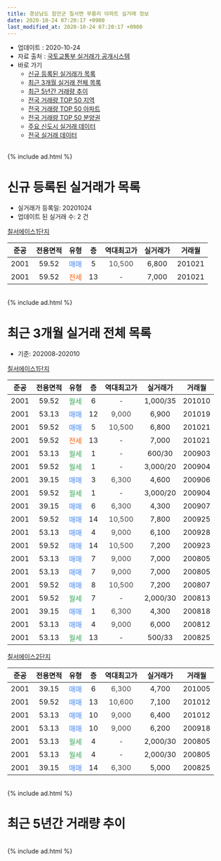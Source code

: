```yaml
---
title: 경상남도 함안군 칠서면 무릉리 아파트 실거래 정보
date: 2020-10-24 07:20:17 +0900
last_modified_at: 2020-10-24 07:20:17 +0900
---
```


* 업데이트 : 2020-10-24
* 자료 출처 : [국토교통부 실거래가 공개시스템](http://rt.molit.go.kr)
* 바로 가기
    * [신규 등록된 실거래가 목록](#신규-등록된-실거래가-목록)
    * [최근 3개월 실거래 전체 목록](#최근-3개월-실거래-전체-목록)
    * [최근 5년간 거래량 추이](#최근-5년간-거래량-추이)
    * [전국 거래량 TOP 50 지역](https://inasie.github.io/apt-trade-info/최근-3개월-전국에서-가장-거래가-많이-발생한-지역)
    * [전국 거래량 TOP 50 아파트](https://inasie.github.io/apt-trade-info/최근-3개월-전국에서-가장-거래가-많이-발생한-아파트)
    * [전국 거래량 TOP 50 분양권](https://inasie.github.io/apt-trade-info/최근-3개월-전국에서-가장-거래가-많이-발생한-분양권)
    * [주요 신도시 실거래 데이터](https://inasie.github.io/apt-trade-info/주요-신도시)
    * [전국 실거래 데이터](https://inasie.github.io/apt-trade-info/전국)
<br>
{% include ad.html %}
<br>

# 신규 등록된 실거래가 목록
* 실거래가 등록일: 20201024
* 업데이트 된 실거래 수: 2 건


[칠서에이스1단지](https://search.naver.com/search.naver?query=%EA%B2%BD%EC%83%81%EB%82%A8%EB%8F%84+%ED%95%A8%EC%95%88%EA%B5%B0+%EC%B9%A0%EC%84%9C%EB%A9%B4+%EB%AC%B4%EB%A6%89%EB%A6%AC+%EC%B9%A0%EC%84%9C%EC%97%90%EC%9D%B4%EC%8A%A41%EB%8B%A8%EC%A7%80)

|준공|전용면적|유형|층|역대최고가|실거래가|거래월|
|:---:|:---:|:---:|:---:|:---:|:---:|:---:|
|2001|59.52|<span style="color:#4285f3">매매</span>|5|<span style="color:#444444">10,500</span>|6,800|201021|
|2001|59.52|<span style="color:#ff5a00">전세</span>|13|<span style="color:#444444">-</span>|7,000|201021|


<br>
{% include ad.html %}
<br>

# 최근 3개월 실거래 전체 목록
* 기준: 202008-202010


[칠서에이스1단지](https://search.naver.com/search.naver?query=%EA%B2%BD%EC%83%81%EB%82%A8%EB%8F%84+%ED%95%A8%EC%95%88%EA%B5%B0+%EC%B9%A0%EC%84%9C%EB%A9%B4+%EB%AC%B4%EB%A6%89%EB%A6%AC+%EC%B9%A0%EC%84%9C%EC%97%90%EC%9D%B4%EC%8A%A41%EB%8B%A8%EC%A7%80)

|준공|전용면적|유형|층|역대최고가|실거래가|거래월|
|:---:|:---:|:---:|:---:|:---:|:---:|:---:|
|2001|59.52|<span style="color:#34a853">월세</span>|6|<span style="color:#444444">-</span>|1,000/35|201010|
|2001|53.13|<span style="color:#4285f3">매매</span>|12|<span style="color:#444444">9,000</span>|6,900|201019|
|2001|59.52|<span style="color:#4285f3">매매</span>|5|<span style="color:#444444">10,500</span>|6,800|201021|
|2001|59.52|<span style="color:#ff5a00">전세</span>|13|<span style="color:#444444">-</span>|7,000|201021|
|2001|53.13|<span style="color:#34a853">월세</span>|1|<span style="color:#444444">-</span>|600/30|200903|
|2001|59.52|<span style="color:#34a853">월세</span>|1|<span style="color:#444444">-</span>|3,000/20|200904|
|2001|39.15|<span style="color:#4285f3">매매</span>|3|<span style="color:#444444">6,300</span>|4,600|200906|
|2001|59.52|<span style="color:#34a853">월세</span>|1|<span style="color:#444444">-</span>|3,000/20|200904|
|2001|39.15|<span style="color:#4285f3">매매</span>|6|<span style="color:#444444">6,300</span>|4,300|200907|
|2001|59.52|<span style="color:#4285f3">매매</span>|14|<span style="color:#444444">10,500</span>|7,800|200925|
|2001|53.13|<span style="color:#4285f3">매매</span>|4|<span style="color:#444444">9,000</span>|6,100|200928|
|2001|59.52|<span style="color:#4285f3">매매</span>|14|<span style="color:#444444">10,500</span>|7,200|200923|
|2001|53.13|<span style="color:#4285f3">매매</span>|7|<span style="color:#444444">9,000</span>|7,000|200805|
|2001|53.13|<span style="color:#4285f3">매매</span>|7|<span style="color:#444444">9,000</span>|7,000|200805|
|2001|59.52|<span style="color:#4285f3">매매</span>|8|<span style="color:#444444">10,500</span>|7,200|200807|
|2001|59.52|<span style="color:#34a853">월세</span>|7|<span style="color:#444444">-</span>|2,000/30|200813|
|2001|39.15|<span style="color:#4285f3">매매</span>|1|<span style="color:#444444">6,300</span>|4,300|200818|
|2001|53.13|<span style="color:#4285f3">매매</span>|4|<span style="color:#444444">9,000</span>|6,000|200812|
|2001|53.13|<span style="color:#34a853">월세</span>|13|<span style="color:#444444">-</span>|500/33|200825|

[칠서에이스2단지](https://search.naver.com/search.naver?query=%EA%B2%BD%EC%83%81%EB%82%A8%EB%8F%84+%ED%95%A8%EC%95%88%EA%B5%B0+%EC%B9%A0%EC%84%9C%EB%A9%B4+%EB%AC%B4%EB%A6%89%EB%A6%AC+%EC%B9%A0%EC%84%9C%EC%97%90%EC%9D%B4%EC%8A%A42%EB%8B%A8%EC%A7%80)

|준공|전용면적|유형|층|역대최고가|실거래가|거래월|
|:---:|:---:|:---:|:---:|:---:|:---:|:---:|
|2001|39.15|<span style="color:#4285f3">매매</span>|6|<span style="color:#444444">6,300</span>|4,700|201005|
|2001|59.52|<span style="color:#4285f3">매매</span>|13|<span style="color:#444444">10,600</span>|7,100|201012|
|2001|53.13|<span style="color:#4285f3">매매</span>|10|<span style="color:#444444">9,000</span>|6,400|201012|
|2001|53.13|<span style="color:#4285f3">매매</span>|10|<span style="color:#444444">9,000</span>|6,200|200918|
|2001|53.13|<span style="color:#34a853">월세</span>|4|<span style="color:#444444">-</span>|2,000/30|200805|
|2001|53.13|<span style="color:#34a853">월세</span>|4|<span style="color:#444444">-</span>|2,000/30|200805|
|2001|39.15|<span style="color:#4285f3">매매</span>|14|<span style="color:#444444">6,300</span>|5,000|200825|


<br>
{% include ad.html %}
<br>

# 최근 5년간 거래량 추이


<div style="width:100%;">
    <canvas id="deal_progress" height="200"></canvas>
</div>

<script>
new Chart(document.getElementById("deal_progress"), {
    type: 'line',
    data: {
        labels: ['201510','201511','201512','201601','201602','201603','201604','201605','201606','201607','201608','201609','201610','201611','201612','201701','201702','201703','201704','201705','201706','201707','201708','201709','201710','201711','201712','201801','201802','201803','201804','201805','201806','201807','201808','201809','201810','201811','201812','201901','201902','201903','201904','201905','201906','201907','201908','201909','201910','201911','201912','202001','202002','202003','202004','202005','202006','202007','202008','202009','202010'],
        datasets: [{
            label: '매매',
            pointRadius: 1,
            data: [10, 10, 10, 6, 6, 12, 5, 10, 7, 4, 7, 9, 20, 7, 9, 7, 7, 8, 8, 9, 5, 7, 6, 8, 7, 3, 4, 7, 7, 8, 1, 13, 4, 6, 6, 4, 4, 5, 4, 2, 2, 8, 5, 3, 2, 1, 5, 3, 4, 3, 4, 5, 5, 4, 2, 10, 11, 2, 6, 6, 5],
            borderColor: "rgba(255, 201, 14, 1)",
            backgroundColor: "rgba(255, 201, 14, 0.5)",
            fill: false,
            lineTension: 0
        },{
            label: '전월세',
            pointRadius: 1,
            data: [4, 3, 2, 3, 2, 6, 0, 1, 6, 2, 4, 6, 8, 7, 4, 2, 3, 3, 2, 6, 6, 5, 4, 4, 2, 0, 2, 11, 3, 4, 4, 4, 4, 3, 3, 0, 2, 4, 3, 2, 2, 3, 3, 5, 4, 0, 8, 2, 0, 1, 3, 2, 1, 3, 2, 0, 3, 4, 4, 3, 2],
            borderColor: "rgba(0, 141, 185, 1)",
            backgroundColor: "rgba(0, 141, 185, 0.5)",
            fill: false,
            lineTension: 0
        }
        ]
    },
    options: {
        responsive: true,
        title: {
            display: false
        },
        tooltips: {
            mode: 'index',
            intersect: false
        },
        hover: {
            mode: 'nearest',
            intersect: true
        },
        scales: {
            xAxes: [{
                display: true,
                scaleLabel: {
                    display: true,
                    labelString: '년/월'
                }
            }],
            yAxes: [{
                display: true,
                ticks: {
                    suggestedMin: 0,
                },
                scaleLabel: {
                    display: true,
                    labelString: '실거래 수'
                }
            }]
        }
    }
});

</script>


<br>
{% include ad.html %}
<br>


